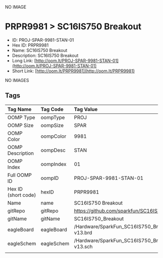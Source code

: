 


  
NO IMAGE  
# PRPR9981 > SC16IS750 Breakout

- ID: PROJ-SPAR-9981-STAN-01
- Hex ID: PRPR9981
- Name: SC16IS750 Breakout
- Description: SC16IS750 Breakout
- Long Link: [http://oom.lt/PROJ-SPAR-9981-STAN-01](http://oom.lt/PROJ-SPAR-9981-STAN-01)
- Short Link: [http://oom.lt/PRPR9981](http://oom.lt/PRPR9981)
  
NO IMAGES  
## Tags
  

|Tag Name|Tag Code|Tag Value|
| :--- | :--- | :--- |
|OOMP Type|oompType|PROJ|
|OOMP Size|oompSize|SPAR|
|OOMP Color|oompColor|9981|
|OOMP Description|oompDesc|STAN|
|OOMP Index|oompIndex|01|
|Full OOMP ID|oompID|PROJ-SPAR-9981-STAN-01|
|Hex ID (short code)|hexID|PRPR9981|
|Name|name|SC16IS750 Breakout|
|gitRepo|gitRepo|https://github.com/sparkfun/SC16IS750_Breakout|
|gitName|gitName|SC16IS750_Breakout|
|eagleBoard|eagleBoard|/Hardware/SparkFun_SC16IS750_Breakout-v13.brd|
|eagleSchem|eagleSchem|/Hardware/SparkFun_SC16IS750_Breakout-v13.sch|
||||
